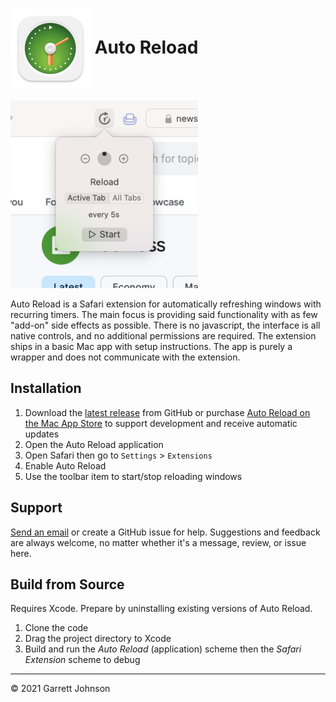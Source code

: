 <h1>
<img src="AutoReload/Assets.xcassets/AppIcon.appiconset/icon_128x128@2x.png" height="128" width="128" alt="Auto Reload Icon" align="center" />
Auto Reload
</h1>

<img src="https://github.com/garrettrayj/auto-reload/raw/master/AutoReload/Assets.xcassets/AppPanel3.imageset/get.started.3@3x.png" height="300" width="300" alt="Auto Reload Thumbnail" />

Auto Reload is a Safari extension for automatically refreshing windows with recurring timers.
The main focus is providing said functionality with as few "add-on" side effects as possible.
There is no javascript, the interface is all native controls, and no additional permissions are required.
The extension ships in a basic Mac app with setup instructions.
The app is purely a wrapper and does not communicate with the extension.

Installation
------------

1. Download the [latest release](https://github.com/garrettrayj/auto-reload/releases/latest) from GitHub or purchase [Auto Reload on the Mac App Store](https://apps.apple.com/us/app/auto-reload/id1437349439) to support development and receive automatic updates
2. Open the Auto Reload application
3. Open Safari then go to `Settings` > `Extensions`
4. Enable Auto Reload
5. Use the toolbar item to start/stop reloading windows


Support
-------

[Send an email](mailto:garrett@devsci.net) or create a GitHub issue for help. Suggestions and feedback are always welcome, no matter whether it's a message, review, or issue here.


Build from Source
-----------------

Requires Xcode. Prepare by uninstalling existing versions of Auto Reload.

1. Clone the code
2. Drag the project directory to Xcode
4. Build and run the _Auto Reload_ (application) scheme then the _Safari Extension_ scheme to debug

---------------------------
&copy; 2021 Garrett Johnson
